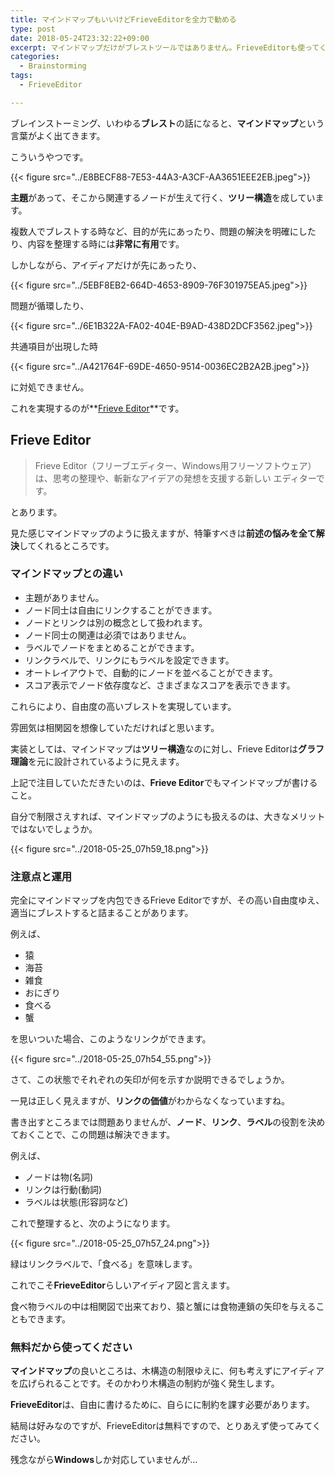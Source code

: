 ```yaml
---
title: マインドマップもいいけどFrieveEditorを全力で勧める
type: post
date: 2018-05-24T23:32:22+09:00
excerpt: マインドマップだけがブレストツールではありません。FrieveEditorも使ってください。
categories:
  - Brainstorming
tags:
  - FrieveEditor

---
```

ブレインストーミング、いわゆる**ブレスト**の話になると、**マインドマップ**という言葉がよく出てきます。

こういうやつです。

{{< figure src="../E8BECF88-7E53-44A3-A3CF-AA3651EEE2EB.jpeg">}}

<!--more-->

**主題**があって、そこから関連するノードが生えて行く、**ツリー構造**を成しています。

複数人でブレストする時など、目的が先にあったり、問題の解決を明確にしたり、内容を整理する時には**非常に有用**です。

しかしながら、アイディアだけが先にあったり、

{{< figure src="../5EBF8EB2-664D-4653-8909-76F301975EA5.jpeg">}}

問題が循環したり、

{{< figure src="../6E1B322A-FA02-404E-B9AD-438D2DCF3562.jpeg">}}

共通項目が出現した時

{{< figure src="../A421764F-69DE-4650-9514-0036EC2B2A2B.jpeg">}}

に対処できません。

これを実現するのが**[Frieve Editor][1]**です。

## Frieve Editor

> Frieve Editor（フリーブエディター、Windows用フリーソフトウェア）は、思考の整理や、斬新なアイデアの発想を支援する新しい エディターです。

とあります。

見た感じマインドマップのように扱えますが、特筆すべきは**前述の悩みを全て解決**してくれるところです。

### マインドマップとの違い

  * 主題がありません。
  * ノード同士は自由にリンクすることができます。
  * ノードとリンクは別の概念として扱われます。
  * ノード同士の関連は必須ではありません。
  * ラベルでノードをまとめることができます。
  * リンクラベルで、リンクにもラベルを設定できます。
  * オートレイアウトで、自動的にノードを並べることができます。
  * スコア表示でノード依存度など、さまざまなスコアを表示できます。

これらにより、自由度の高いブレストを実現しています。

雰囲気は相関図を想像していただければと思います。

実装としては、マインドマップは**ツリー構造**なのに対し、Frieve Editorは**グラフ理論**を元に設計されているように見えます。

上記で注目していただきたいのは、**Frieve Editor**でもマインドマップが書けること。

自分で制限さえすれば、マインドマップのようにも扱えるのは、大きなメリットではないでしょうか。

{{< figure src="../2018-05-25_07h59_18.png">}}

### 注意点と運用

完全にマインドマップを内包できるFrieve Editorですが、その高い自由度ゆえ、適当にブレストすると詰まることがあります。

例えば、

  * 猿
  * 海苔
  * 雑食
  * おにぎり
  * 食べる
  * 蟹

を思いついた場合、このようなリンクができます。

{{< figure src="../2018-05-25_07h54_55.png">}}

さて、この状態でそれぞれの矢印が何を示すか説明できるでしょうか。

一見は正しく見えますが、**リンクの価値**がわからなくなっていますね。

書き出すところまでは問題ありませんが、**ノード**、**リンク**、**ラベル**の役割を決めておくことで、この問題は解決できます。

例えば、

  * ノードは物(名詞)
  * リンクは行動(動詞)
  * ラベルは状態(形容詞など)

これで整理すると、次のようになります。

{{< figure src="../2018-05-25_07h57_24.png">}}

緑はリンクラベルで、「食べる」を意味します。

これでこそ**FrieveEditor**らしいアイディア図と言えます。

食べ物ラベルの中は相関図で出来ており、猿と蟹には食物連鎖の矢印を与えることもできます。

### 無料だから使ってください

**マインドマップ**の良いところは、木構造の制限ゆえに、何も考えずにアイディアを広げられることです。そのかわり木構造の制約が強く発生します。

**FrieveEditor**は、自由に書けるために、自らにに制約を課す必要があります。

結局は好みなのですが、FrieveEditorは無料ですので、とりあえず使ってみてください。

残念ながら**Windows**しか対応していませんが…

 [1]: http://www.frieve.com/feditor/ "Frieve Editor"